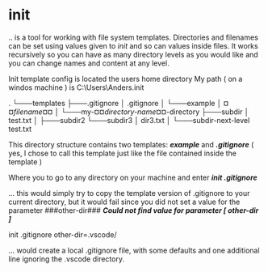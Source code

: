 # init
.. is a tool for working with file system templates. Directories and filenames can be set using values given to _init_ and so can values inside files.
It works recursively so you can have as many directory levels as you would like and you can change names and content at any level.

Init template config is located the users home directory
My path ( on a windos machine ) is C:\Users\Anders\.init

.
└───templates
    ├───.gitignore
    │       .gitignore
    │
    └───example
        │   ¤¤_filename_¤¤
        │
        └───my-¤¤_directory-name_¤¤-directory
            ├───subdir
            │       test.txt
            │
            ├───subdir2
            └───subdir3
                │   dir3.txt
                │
                └───subdir-next-level
                        test.txt

This directory structure contains two templates: ___example___ and ___.gitignore___ ( yes, I chose to call this template just like the file contained inside the template )

Where you to go to any directory on your machine and enter
___init .gitignore___

... this would simply try to copy the template version of .gitignore to your current directory, but it would fail since you did not set a value for the parameter ###other-dir###
___Could not find value for parameter [ other-dir ]___

init .gitignore other-dir=.vscode/

... would create a local .gitignore file, with some defaults and one additional line ignoring the .vscode directory.